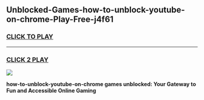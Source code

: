 
## Unblocked-Games-how-to-unblock-youtube-on-chrome-Play-Free-j4f61
<h3>
<a href="https://premium76.site?title=how-to-unblock-youtube-on-chrome&ref=20M">CLICK TO PLAY</a></h3>
<hr>

<h3>
<a href="https://premium76.site?title=how-to-unblock-youtube-on-chrome&ref=20M">CLICK 2 PLAY</a>
  
</h3>

<a href="https://premium76.site?title=how-to-unblock-youtube-on-chrome&ref=19M"><img src="https://clearcache.store/games.png"></a>


**how-to-unblock-youtube-on-chrome games unblocked: Your Gateway to Fun and Accessible Online Gaming**
